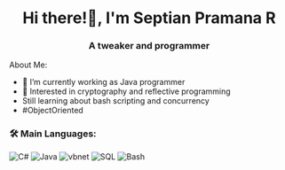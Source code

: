 <h1 align="center">Hi there!👋, I'm Septian Pramana R</h1>
<h3 align="center">A tweaker and programmer</h3>


About Me:

- 🔭 I’m currently working as Java programmer
- 🤔 Interested in cryptography and reflective programming
- Still learning about bash scripting and concurrency
- #ObjectOriented

### 🛠 Main Languages:
![C#](https://img.shields.io/badge/-C_Sharp-05122A?style=flat&logo=Csharp&logoColor=ADD8E6)
![Java](https://img.shields.io/badge/-Java-05122A?style=flat&logo=java&logoColor=FFFFF)
![vbnet](https://img.shields.io/badge/-Visual_Basic.net-05122A?style=flat&logo=visualbasic&logoColor=AAFFFF)
![SQL](https://img.shields.io/badge/-SQL-05122A?style=flat)
![Bash](https://img.shields.io/badge/bash-blue)

